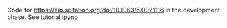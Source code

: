 Code for https://aip.scitation.org/doi/10.1063/5.0021116 in the development phase. 
See tutorial.ipynb

